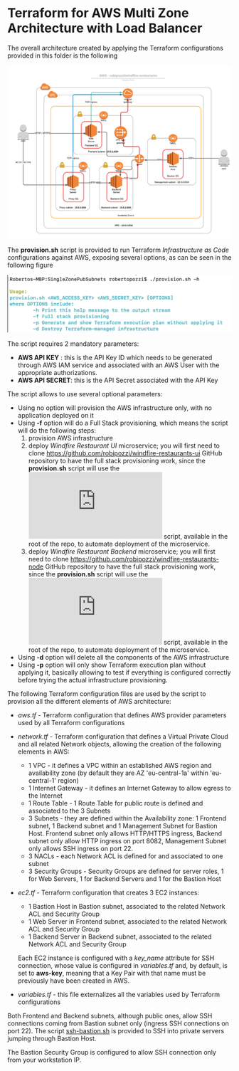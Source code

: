# Terraform for AWS Multi Zone Architecture with Load Balancer
The overall architecture created by applying the Terraform configurations provided in this folder is the following

![](images/AWS-robipozzi_windfire-restaurants.png)

The **provision.sh** script is provided to run Terraform *Infrastructure as Code* configurations against AWS, exposing several options, as can be seen in the following figure

![](images/provision.png)

The script requires 2 mandatory parameters: 
* **AWS API KEY** : this is the API Key ID which needs to be generated through AWS IAM service and associated with an AWS User with the appropriate authorizations.
* **AWS API SECRET**: this is the API Secret associated with the API Key

The script allows to use several optional parameters:
* Using no option will provision the AWS infrastructure only, with no application deployed on it
* Using **-f** option will do a Full Stack provisioning, which means the script will do the following steps:
    1. provision AWS infrastructure 
    2. deploy *Windfire Restaurant UI* microservice; you will first need to clone https://github.com/robipozzi/windfire-restaurants-ui GitHub repository to have the full stack provisioning work, since the **provision.sh** script will use the ![deploy.sh](https://github.com/robipozzi/windfire-restaurants-ui/blob/master/deploy.sh) script, available in the root of the repo, to automate deployment of the microservice.
    3. deploy *Windfire Restaurant Backend* microservice; you will first need to clone https://github.com/robipozzi/windfire-restaurants-node GitHub repository to have the full stack provisioning work, since the **provision.sh** script will use the ![deploy.sh](https://github.com/robipozzi/windfire-restaurants-node/blob/master/deploy.sh) script, available in the root of the repo, to automate deployment of the microservice.
* Using **-d** option will delete all the components of the AWS infrastructure
* Using **-p** option will only show Terraform execution plan without applying it, basically allowing to test if everything is configured correctly before trying the actual infrastructure provisioning.

The following Terraform configuration files are used by the script to provision all the different elements of AWS architecture:
* *aws.tf* - Terraform configuration that defines AWS provider parameters used by all Terraform configurations
* *network.tf* - Terraform configuration that defines a Virtual Private Cloud and all related Network objects, allowing the creation of the following elements in AWS:
    * 1 VPC                 - it defines a VPC within an established AWS region and availability zone 
                              (by default they are AZ 'eu-central-1a' within 'eu-central-1' region)
    * 1 Internet Gateway    - it defines an Internet Gateway to allow egress to the Internet
    * 1 Route Table         - 1 Route Table for public route is defined and associated to the 3 Subnets 
    * 3 Subnets             - they are defined within the Availability zone: 1 Frontend subnet, 1 Backend subnet and 1 Management Subnet for Bastion Host. Frontend subnet only allows HTTP/HTTPS ingress, Backend subnet only allow HTTP ingress on port 8082, Management Subnet only allows SSH ingress on port 22. 
    * 3 NACLs               - each Network ACL is defined for and associated to one subnet
    * 3 Security Groups     - Security Groups are defined for server roles, 1 for Web Servers, 1 for Backend Servers and 1 for the Bastion Host 
* *ec2.tf* - Terraform configuration that creates 3 EC2 instances:
    * 1 Bastion Host in Bastion subnet, associated to the related Network ACL and Security Group
    * 1 Web Server in Frontend subnet, associated to the related Network ACL and Security Group
    * 1 Backend Server in Backend subnet, associated to the related Network ACL and Security Group
  
  Each EC2 instance is configured with a *key_name* attribute for SSH connection, whose value is configured in *variables.tf* and, by default, is set to **aws-key**, meaning that a Key Pair with that name must be previously have been created in AWS.
* *variables.tf* - this file externalizes all the variables used by Terraform configurations

Both Frontend and Backend subnets, although public ones, allow SSH connections coming from Bastion subnet only (ingress SSH connections on port 22). The script [ssh-bastion.sh](../ssh-bastion.sh) is provided to SSH into private servers jumping through Bastion Host.

The Bastion Security Group is configured to allow SSH connection only from your workstation IP.